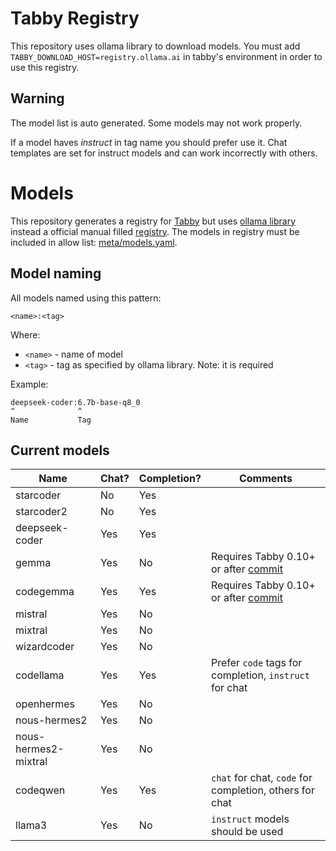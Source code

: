 # Tabby Registry

This repository uses ollama library to download models. You must add `TABBY_DOWNLOAD_HOST=registry.ollama.ai` in tabby's environment in order to use this registry. 

## Warning

The model list is auto generated. Some models may not work properly.

If a model haves _instruct_ in tag name you should prefer use it. Chat templates are set for instruct models and can work incorrectly with others.

# Models

This repository generates a registry for [Tabby](https://github.com/TabbyML/tabby) but uses [ollama library](https://ollama.com/library) instead a official manual filled [registry](https://github.com/TabbyML/registry-tabby). The models in registry must be included in allow list: [meta/models.yaml](meta/models.yaml).

## Model naming
All models named using this pattern:

    <name>:<tag>

Where:
  * `<name>` - name of model
  * `<tag>` - tag as specified by ollama library. Note: it is required

Example:

    deepseek-coder:6.7b-base-q8_0
    ^              ^
    Name           Tag

## Current models

| Name                         | Chat? | Completion? | Comments                                                          |
|------------------------------|-------|-------------|-------------------------------------------------------------------|
| starcoder                    | No    | Yes         |                                                                   |
| starcoder2                   | No    | Yes         |                                                                   |
| deepseek-coder               | Yes   | Yes         |                                                                   |
| gemma                        | Yes   | No          |  Requires Tabby 0.10+ or after [commit](https://github.com/TabbyML/tabby/pull/1805/commits/4b5217533ee842ec3f4709dae9337a91969f3c41)   |
| codegemma                    | Yes   | Yes         | Requires Tabby 0.10+ or after [commit](https://github.com/TabbyML/tabby/pull/1805/commits/4b5217533ee842ec3f4709dae9337a91969f3c41) |
| mistral                      | Yes   | No          |                                                                   |
| mixtral                      | Yes   | No          |                                                                   |
| wizardcoder                  | Yes   | No          |                                                                   |
| codellama                    | Yes   | Yes         | Prefer `code` tags for completion, `instruct` for chat            |
| openhermes                   | Yes   | No          |                                                                   |
| nous-hermes2                 | Yes   | No          |                                                                   |
| nous-hermes2-mixtral         | Yes   | No          |                                                                   |
| codeqwen                     | Yes   | Yes         | `chat` for chat, `code` for completion, others for chat           |
| llama3                       | Yes   | No          | `instruct` models should be used                                  |


